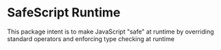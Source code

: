 # SafeScript Runtime

This package intent is to make JavaScript "safe" at runtime
by overriding standard operators and enforcing type checking at runtime
